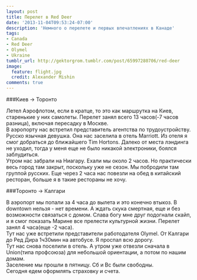 ```yaml
---
layout: post
title: Перелет в Red Deer
date: '2013-11-04T09:53:24-07:00'
description: 'Немного о перелете и первых впечатлениях в Канаде'
tags:
- Canada
- Red Deer
- Olymel
- Ukraine
tumblr_url: http://gektorgrom.tumblr.com/post/65997280706/red-deer
image:
  feature: flight.jpg
  credit: Alexander Mishin
comments: true
---
```

###Киев -&gt; Торонто

Летел Аэрофлотом, если в кратце, то это как маршрутка на Киев, старенькие у них самолеты. Перелет занял всего 13 часов(-7 часов разница), включая пересадку в Москве. <br/>
В аэропорту нас встретил представитель агентства по трудоустройству. Русско язычная девушка. Она нас заселила в отель Marriott. Из отеля я смог добраться до ближайшего Tim Hortons. Далеко от места лэндинга не уходил, тогда у меня еще не было никакой электроники, боялся заблудиться.<br/>
Утром нас забрали на Ниагару. Ехали мы около 2 часов. Но практически весь город там закрыт, поскольку уже не сезон. Мы побродили там группой русских. Еще через 2 часа нас повезли на обед в китайский ресторан, больше я в такие рестораны не хочу. <br/>

###Торонто -&gt; Калгари<br/>

В аэропорт мы попали за 4 часа до вылета и это конечно втыкоз. В downtown нельзя - нет времени. А ждать скука смертная, еще и без возможности связаться с домом. Слава богу мне друг подогнали скайп, и я смог показать Марине все прелести культурной жизни. Перелет занял 4 часа(еще -2 часа). <br/>
Тут нас уже встретили представители работодателя Olymel. От Калгари до Ред Дира 1ч30мин на автобусе. Я проспал всю дорогу. <br/>
Тут нас снова поселили в отель. А утром уже отвезли сначала в Union(типа профсоюза) для небольшой ориентации, а потом по нашим домам.<br/>
Заселение мы прошли в пятницу. Сб и Вс были свободны. <br/>
Сегодня едем оформлять страховку и счета.</p>
